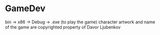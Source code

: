 # GameDev

bin -> x86 -> Debug -> .exe (to play the game)
character artwork and name of the game are copyrighted property of Davor Ljubenkov
